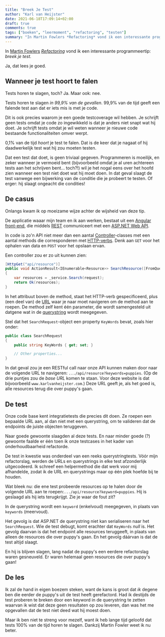 ```yaml
---
title: "Breek Je Test"
author: "Karl van Heijster"
date: 2021-06-18T17:09:14+02:00
draft: true
comments: true
tags: ["boeken", "leermoment", "refactoring", "testen"]
summary: "In Martin Fowlers *Refactoring* vond ik een interessante programmeertip: *breek je test.* Ja, dat lees je goed."
---
```


In [Martin Fowlers](https://martinfowler.com/) [*Refactoring*](https://martinfowler.com/books/refactoring.html) vond ik een interessante programmeertip: *breek je test.*


Ja, dat lees je goed.


## Wanneer je test hoort te falen


Tests horen te slagen, toch? Ja. Maar ook: nee. 


Tests horen te slagen *in 99,9% van de gevallen*. 99,9% van de tijd geeft een falende test aan dat er iets mis is met je code. 


Dit is ook precies waarom je een goede testcoverage wil hebben. Je schrijft geen tests omdat je code zo ingewikkeld is dat je anders niet snapt wat hij doet. Je schrijft tests omdat je wil weten wanneer je nieuwe code bestaande functionaliteiten omver werpt.


0,1% van de tijd *hoort* je test te falen. Dat is de keer dat je nagaat of hij daadwerkelijk test wat hij zou moeten testen.


Dat een test dat doet, is geen triviaal gegeven. Programmeren is moeilijk, en zeker wanneer je vermoeid bent (bijvoorbeeld omdat je al uren achtereen tests aan het schrijven bent... toch?!) wil je het nogal eens over het hoofd zien wanneer een test niet doet wat hij moet doen. In dat geval slaagt de test vanwege een bijwerking van de conditie die je probeert te testen. Of erger: hij slaagt ongeacht die condities!


## De casus


Onlangs kwam ik op moeizame wijze achter de wijsheid van deze tip.


De applicatie waaar mijn team en ik aan werken, bestaat uit een [Angular](https://angular.io/) [front-end](https://en.wikipedia.org/wiki/Front_end_and_back_end), die middels [REST](https://en.wikipedia.org/wiki/Representational_state_transfer) communiceert met een [ASP.NET Web API](https://dotnet.microsoft.com/apps/aspnet/apis). 


In code is zo'n API niet meer dan een aantal [Controller](https://docs.microsoft.com/en-us/aspnet/core/web-api/?view=aspnetcore-5.0#controllerbase-class)-classes met een aantal methods die corresponderen met [HTTP-verbs](https://developer.mozilla.org/en-US/docs/Web/HTTP/Methods). Denk aan `GET` voor het ophalen van data en `POST` voor het opslaan ervan.


Een controller zou er zo uit kunnen zien:


```c#
[HttpGet("api/resource")]
public void ActionResult<IEnumerable<Resource>> SearchResource([FromQuery] SearchRequest request)
{
    var resources = _service.Search(request);
    return Ok(resources);
}
```


In het attribuut boven de method, staat het HTTP-verb gespecificeerd, plus (een deel van) de [URL](https://en.wikipedia.org/wiki/URL) waar je naar moet navigeren om de method aan te roepen. De method zelf kent één parameter, die wordt samengesteld uit datgene wat in de [querystring](https://en.wikipedia.org/wiki/Query_string) wordt meegegeven.

Stel dat het `SearchRequest`-object een property `KeyWords` bevat, zoals hier onder:

```c#
public class SearchRequest
{
    public string KeyWords { get; set; }

    // Other properties...
}
```

In dat geval zou je een RESTful call naar onze API kunnen maken door naar de volgende URL te navigeren: `.../api/resource?keywords=puppies`. (Op de drie puntjes zou de *base URL* komen te staan. Voor deze website is dat bijvoorbeeld `www.karlvanheijster.com`.) Deze URL geeft je, als het goed is, alle resources terug die over puppy's gaan.


## De test


Onze code base kent integratietests die precies dit doen. Ze roepen een bepaalde URL aan, al dan niet met een querystring, om te valideren dat de endpoints de juiste objecten teruggeven.


Naar goede gewoonte slaagden al deze tests. En naar minder goede (?) gewoonte faalde er één toen ik onze testcases in het kader van onderhoudbaarheid refactorde. 


De test in kwestie was onderdeel van een reeks querystringtests. Vóór mijn refactorslag, werden de URLs en querystrings in elke test afzonderlijk uitgecodeerd. Ik schreef een helpermethod die dat werk voor mij afhandelde, zodat ik de URL en querystrings maar op één plek hoefde bij te houden.


Wat bleek nu: die ene test probeerde resources op te halen door de volgende URL aan te roepen:`.../api/resource?keyword=puppies`. Hij is geslaagd als hij iets terugkrijgt. Zie je waar de fout zit? 


In de querystring wordt een `keyword` (enkelvoud) meegegeven, in plaats van `keywords` (meervoud). 


Het gevolg is dat ASP.NET de querystring niet kan serialiseren naar het `SearchRequest`. Wie de test debugt, komt erachter dat `KeyWords` *null* is. Het gevolg daarvan is dat het endpoint alle resources teruggeeft, in plaats van alleen de resources die over puppy's gaan. En het gevolg dáárvan is dat de test altijd slaagt.


En hij is blijven slagen, lang nadat de puppy's een eerdere refactorslag waren gesneuveld. Er waren helemaal geen resources die over puppy's gaan!


## De les


Ik zal de hand in eigen boezem steken, want de kans is groot dat *ik* degene ben die eerder de puppy's uit de test heeft gerefactord. Had ik destijds de test proberen te breken door een keyword in de querystring te zetten waarvan ik wist dat deze geen resultaten op zou leveren, dan was het me opgevallen dat de test niet deed wat hij moest doen.


Maar ik ben niet te streng voor mezelf, want ik heb lange tijd geloofd dat tests 100% van de tijd horen te slagen. Dankzij Martin Fowler weet ik nu beter.
